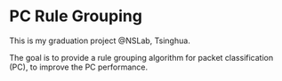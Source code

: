 # PC Rule Grouping

This is my graduation project @NSLab, Tsinghua.

The goal is to provide a rule grouping algorithm for packet classification (PC), to improve the PC performance.
